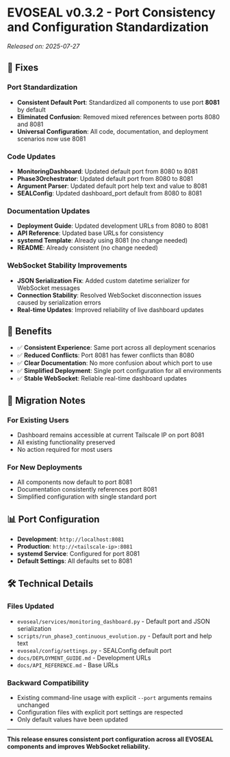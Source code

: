 # EVOSEAL v0.3.2 - Port Consistency and Configuration Standardization

*Released on: 2025-07-27*

## 🔧 Fixes

### Port Standardization
- **Consistent Default Port**: Standardized all components to use port **8081** by default
- **Eliminated Confusion**: Removed mixed references between ports 8080 and 8081
- **Universal Configuration**: All code, documentation, and deployment scenarios now use 8081

### Code Updates
- **MonitoringDashboard**: Updated default port from 8080 to 8081
- **Phase3Orchestrator**: Updated default port from 8080 to 8081
- **Argument Parser**: Updated default port help text and value to 8081
- **SEALConfig**: Updated dashboard_port default from 8080 to 8081

### Documentation Updates
- **Deployment Guide**: Updated development URLs from 8080 to 8081
- **API Reference**: Updated base URLs for consistency
- **systemd Template**: Already using 8081 (no change needed)
- **README**: Already consistent (no change needed)

### WebSocket Stability Improvements
- **JSON Serialization Fix**: Added custom datetime serializer for WebSocket messages
- **Connection Stability**: Resolved WebSocket disconnection issues caused by serialization errors
- **Real-time Updates**: Improved reliability of live dashboard updates

## 🎯 Benefits

- ✅ **Consistent Experience**: Same port across all deployment scenarios
- ✅ **Reduced Conflicts**: Port 8081 has fewer conflicts than 8080
- ✅ **Clear Documentation**: No more confusion about which port to use
- ✅ **Simplified Deployment**: Single port configuration for all environments
- ✅ **Stable WebSocket**: Reliable real-time dashboard updates

## 🔄 Migration Notes

### For Existing Users
- Dashboard remains accessible at current Tailscale IP on port 8081
- All existing functionality preserved
- No action required for most users

### For New Deployments
- All components now default to port 8081
- Documentation consistently references port 8081
- Simplified configuration with single standard port

## 📊 Port Configuration

- **Development**: `http://localhost:8081`
- **Production**: `http://<tailscale-ip>:8081`
- **systemd Service**: Configured for port 8081
- **Default Settings**: All defaults set to 8081

## 🛠️ Technical Details

### Files Updated
- `evoseal/services/monitoring_dashboard.py` - Default port and JSON serialization
- `scripts/run_phase3_continuous_evolution.py` - Default port and help text
- `evoseal/config/settings.py` - SEALConfig default port
- `docs/DEPLOYMENT_GUIDE.md` - Development URLs
- `docs/API_REFERENCE.md` - Base URLs

### Backward Compatibility
- Existing command-line usage with explicit `--port` arguments remains unchanged
- Configuration files with explicit port settings are respected
- Only default values have been updated

---

**This release ensures consistent port configuration across all EVOSEAL components and improves WebSocket reliability.**
